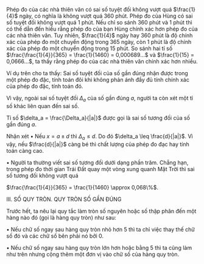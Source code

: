 Phép đo của các nhà thiên văn có sai số tuyệt đối không vượt quá $\frac{1}{4}$ ngày, có nghĩa là không vượt quá 360 phút. Phép đo của Hùng có sai số tuyệt đối không vượt quá 1 phút. Nếu chỉ so sánh 360 phút và 1 phút thì có thể dẫn đến hiểu rằng phép đo của bạn Hùng chính xác hơn phép đo của các nhà thiên văn. Tuy nhiên, $\frac{1}{4}$ ngày hay 360 phút là độ chính xác của phép đo một chuyển động trong 365 ngày, còn 1 phút là độ chính xác của phép đo một chuyển động trong 15 phút. So sánh hai tỉ số $\frac{\frac{1}{4}}{365} = \frac{1}{1460} = 0,000689...$ và $\frac{1}{15} = 0,0666...$, ta thấy rằng phép đo của các nhà thiên văn chính xác hơn nhiều.

Ví dụ trên cho ta thấy: Sai số tuyệt đối của số gần đúng nhận được trong một phép đo đặc, tính toán đôi khi không phản ánh đầy đủ tính chính xác của phép đo đặc, tính toán đó.

Vì vậy, ngoài sai số tuyệt đối $\Delta_a$ của số gần đúng $a$, người ta còn xét một tỉ số khác liên quan đến sai số.

Tỉ số $\delta_a = \frac{\Delta_a}{|a|}$ được gọi là sai số tương đối của số gần đúng $a$.

Nhận xét
• Nếu $x = a \pm d$ thì $\Delta_a \leq d$. Do đó $\delta_a \leq \frac{d}{|a|}$. Vì vậy, nếu $\frac{d}{|a|}$ càng bé thì chất lượng của phép đo đạc hay tính toán càng cao.

• Người ta thường viết sai số tương đối dưới dạng phần trăm. Chẳng hạn, trong phép đo thời gian Trái Đất quay một vòng xung quanh Mặt Trời thì sai số tương đối không vượt quá

$\frac{\frac{1}{4}}{365} = \frac{1}{1460} \approx 0,068\%$.

III. SỐ QUY TRÒN. QUY TRÒN SỐ GẦN ĐÚNG

Trước hết, ta nêu lại quy tắc làm tròn số nguyên hoặc số thập phân đến một hàng nào đó (gọi là hàng quy tròn) như sau:

• Nếu chữ số ngay sau hàng quy tròn nhỏ hơn 5 thì ta chỉ việc thay thế chữ số đó và các chữ số bên phải nó bởi 0.

• Nếu chữ số ngay sau hàng quy tròn lớn hơn hoặc bằng 5 thì ta cũng làm như trên nhưng cộng thêm một đơn vị vào chữ số của hàng quy tròn.